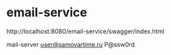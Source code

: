 # email-service

http://localhost:8080/email-service/swagger/index.html

mail-server
user@samovartime.ru
P@ssw0rd
